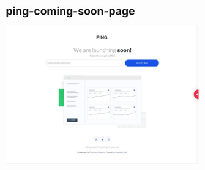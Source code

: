 # ping-coming-soon-page

![Desktop view](https://github.com/aswathysaji/ping-coming-soon-page/blob/main/ping.jpg?raw=true)

